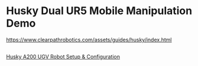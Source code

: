 # Husky Dual UR5 Mobile Manipulation Demo

https://www.clearpathrobotics.com/assets/guides/husky/index.html

## 

[Husky A200 UGV Robot Setup & Configuration](https://youtu.be/wA8UTF0mKBY?list=UUNPP3C-ZK3mwpG2x89VE-2Q)


